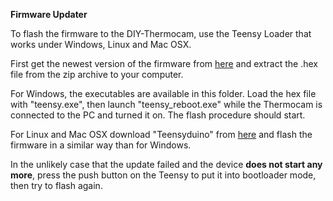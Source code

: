**Firmware Updater**

To flash the firmware to the DIY-Thermocam, use the Teensy Loader that works under Windows, Linux and Mac OSX.

First get the newest version of the firmware from [here](https://github.com/maxritter/DIY-Thermocam/releases) and extract the .hex file from the zip archive to your computer.

For Windows, the executables are available in this folder. Load the hex file with "teensy.exe", then launch "teensy_reboot.exe" while the Thermocam is connected to the PC and turned it on. The flash procedure should start. 

For Linux and Mac OSX download "Teensyduino" from [here](https://www.pjrc.com/teensy/td_download.htm) and flash the firmware in a similar way than for Windows.

In the unlikely case that the update failed and the device **does not start any more**, press the push button on the Teensy to put it into bootloader mode, then try to flash again.
